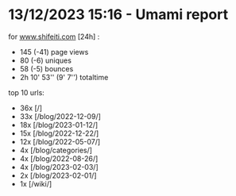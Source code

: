 # 13/12/2023 15:16 - Umami report
for www.shifeiti.com [24h] :

 - 145 (-41) page views
 - 80 (-6) uniques
 - 58 (-5) bounces
 - 2h 10' 53'' (9' 7'') totaltime


top 10 urls:
 - 36x [/]
 - 33x [/blog/2022-12-09/]
 - 18x [/blog/2023-01-12/]
 - 15x [/blog/2022-12-22/]
 - 12x [/blog/2022-05-07/]
 - 4x [/blog/categories/]
 - 4x [/blog/2022-08-26/]
 - 4x [/blog/2023-02-03/]
 - 2x [/blog/2023-02-01/]
 - 1x [/wiki/]


